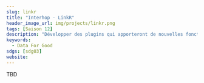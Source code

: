 ```yaml
---
slug: linkr
title: "Interhop - LinkR"
header_image_url: img/projects/linkr.png
tags: [Saison 12]
description: "Développer des plugins qui apporteront de nouvelles fonctionnalités low-code à l’application, aidant ainsi les cliniciens et data scientists à analyser les données de santé"
keywords:
  - Data For Good
sdgs: [sdg03]
website: 
---
```


TBD